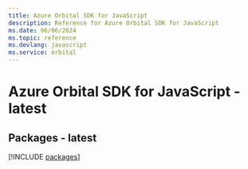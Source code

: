 ```yaml
---
title: Azure Orbital SDK for JavaScript
description: Reference for Azure Orbital SDK for JavaScript
ms.date: 06/06/2024
ms.topic: reference
ms.devlang: javascript
ms.service: orbital
---
```

# Azure Orbital SDK for JavaScript - latest
## Packages - latest
[!INCLUDE [packages](orbital-index.md)]